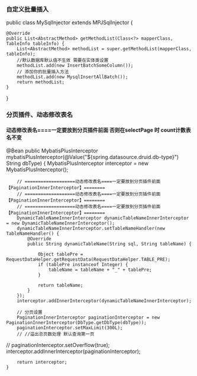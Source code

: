 ### 自定义批量插入
public class MySqlInjector extends MPJSqlInjector {

    @Override
    public List<AbstractMethod> getMethodList(Class<?> mapperClass, TableInfo tableInfo) {
        List<AbstractMethod> methodList = super.getMethodList(mapperClass, tableInfo);
        //默认数据库默认值不生效 需要在实体类设置
        methodList.add(new InsertBatchSomeColumn());
        // 添加你的批量插入方法
        methodList.add(new MysqlInsertAllBatch());
        return methodList;
    }
}

### 分页插件、动态修改表名
#### 动态修改表名====一定要放到分页插件前面  否则在selectPage 时 count计数表名不变
@Bean
public MybatisPlusInterceptor mybatisPlusInterceptor(@Value("${spring.datasource.druid.db-type}") String dbType) {
MybatisPlusInterceptor interceptor = new MybatisPlusInterceptor();


        // ===================动态修改表名====一定要放到分页插件前面 【PaginationInnerInterceptor】========
        // ===================动态修改表名====一定要放到分页插件前面 【PaginationInnerInterceptor】========
        // ===================动态修改表名====一定要放到分页插件前面  【PaginationInnerInterceptor】========
        DynamicTableNameInnerInterceptor dynamicTableNameInnerInterceptor = new DynamicTableNameInnerInterceptor();
        dynamicTableNameInnerInterceptor.setTableNameHandler(new TableNameHandler() {
            @Override
            public String dynamicTableName(String sql, String tableName) {

                Object tablePre = RequestDataHelper.getRequestData(RequestDataHelper.TABLE_PRE);
                if (tablePre instanceof Integer) {
                    tableName = tableName + "_" + tablePre;
                }

                return tableName;
            }
        });
        interceptor.addInnerInterceptor(dynamicTableNameInnerInterceptor);

        // 分页设置
        PaginationInnerInterceptor paginationInterceptor = new PaginationInnerInterceptor(DbType.getDbType(dbType));
        paginationInterceptor.setMaxLimit(300L);
        // //溢出总页数处理 默认查询第一页
// 		paginationInterceptor.setOverflow(true);
interceptor.addInnerInterceptor(paginationInterceptor);

        return interceptor;
    }